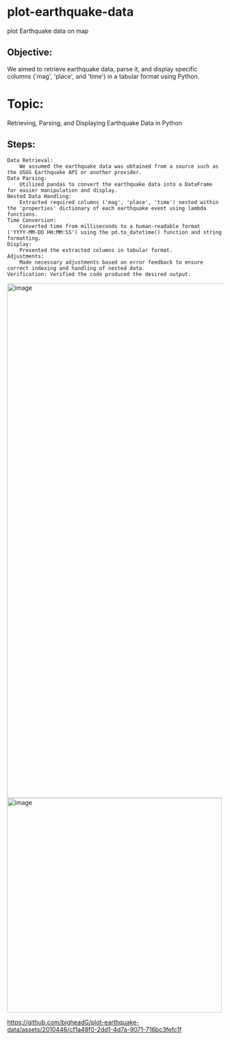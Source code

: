 # plot-earthquake-data
plot Earthquake data on map

## Objective: 
We aimed to retrieve earthquake data, parse it, and display specific columns ('mag', 'place', and 'time') in a tabular format using Python.

# Topic:
Retrieving, Parsing, and Displaying Earthquake Data in Python

## Steps:

    Data Retrieval: 
        We assumed the earthquake data was obtained from a source such as the USGS Earthquake API or another provider.
    Data Parsing: 
        Utilized pandas to convert the earthquake data into a DataFrame for easier manipulation and display.
    Nested Data Handling: 
        Extracted required columns ('mag', 'place', 'time') nested within the 'properties' dictionary of each earthquake event using lambda functions.
    Time Conversion: 
        Converted time from milliseconds to a human-readable format ('YYYY-MM-DD HH:MM:SS') using the pd.to_datetime() function and string formatting.
    Display: 
        Presented the extracted columns in tabular format.
    Adjustments: 
        Made necessary adjustments based on error feedback to ensure correct indexing and handling of nested data.
    Verification: Verified the code produced the desired output.


<img width="1202" alt="image" src="https://github.com/bigheadG/plot-earthquake-data/assets/2010446/821b21db-5f45-4c64-94fe-47524b81106e">

<img width="501" alt="image" src="https://github.com/bigheadG/plot-earthquake-data/assets/2010446/a7225003-9ea2-4302-97e0-e44319a1978b">



https://github.com/bigheadG/plot-earthquake-data/assets/2010446/cf1a48f0-2dd1-4d7a-9071-716bc3fefc1f

